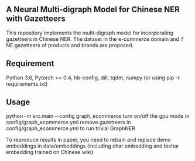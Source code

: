 ## A Neural Multi-digraph Model for Chinese NER with Gazetteers

This repository implements the multi-digraph model for incorporating gazetteers in Chinese NER. The dataset in the e-commerce domain and 7 NE gazetteers of products and brands are proposed.

## Requirement
Python 3.6, Pytorch >= 0.4, hb-config, dill, tqdm, numpy (or using pip -r requirements.txt)

## Usage
python -m src.main --config graph_ecommerce
turn on/off the gpu mode in config/graph_ecommerce.yml
remove gazetteers in config/graph_ecommerce.yml to run trivial GraphNER


To reproduce results in paper, you need to retrain and replace demo embeddings in data/embeddings (including char embedding and bichar embedding trained on Chinese wiki)
